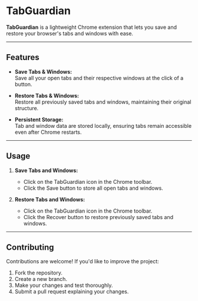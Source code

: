 # TabGuardian  

**TabGuardian** is a lightweight Chrome extension that lets you save and restore your browser's tabs and windows with ease.

---

## Features  
- **Save Tabs & Windows:**  
  Save all your open tabs and their respective windows at the click of a button.  

- **Restore Tabs & Windows:**  
  Restore all previously saved tabs and windows, maintaining their original structure. 

- **Persistent Storage:**  
  Tab and window data are stored locally, ensuring tabs remain accessible even after Chrome restarts.  

---

## Usage
1. **Save Tabs and Windows:**
   - Click on the TabGuardian icon in the Chrome toolbar.
   - Click the Save button to store all open tabs and windows.
     
2. **Restore Tabs and Windows:**
   - Click on the TabGuardian icon in the Chrome toolbar.
   - Click the Recover button to restore previously saved tabs and windows.

---

## Contributing  
Contributions are welcome! If you'd like to improve the project:  
1. Fork the repository.  
2. Create a new branch.  
3. Make your changes and test thoroughly.  
4. Submit a pull request explaining your changes.  
     
